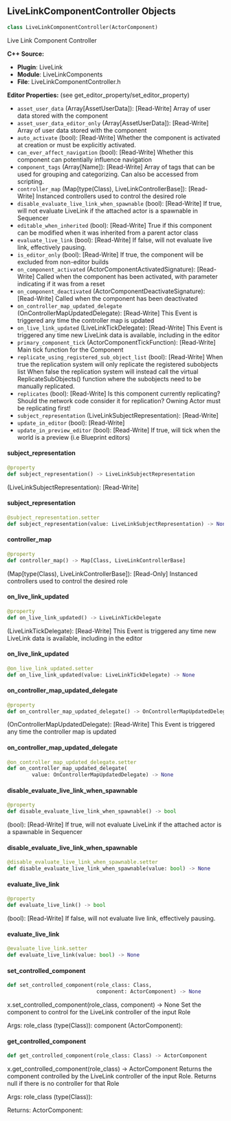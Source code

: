 ## LiveLinkComponentController Objects

```python
class LiveLinkComponentController(ActorComponent)
```

Live Link Component Controller

**C++ Source:**

- **Plugin**: LiveLink
- **Module**: LiveLinkComponents
- **File**: LiveLinkComponentController.h

**Editor Properties:** (see get_editor_property/set_editor_property)

- ``asset_user_data`` (Array[AssetUserData]):  [Read-Write] Array of user data stored with the component
- ``asset_user_data_editor_only`` (Array[AssetUserData]):  [Read-Write] Array of user data stored with the component
- ``auto_activate`` (bool):  [Read-Write] Whether the component is activated at creation or must be explicitly activated.
- ``can_ever_affect_navigation`` (bool):  [Read-Write] Whether this component can potentially influence navigation
- ``component_tags`` (Array[Name]):  [Read-Write] Array of tags that can be used for grouping and categorizing. Can also be accessed from scripting.
- ``controller_map`` (Map[type(Class), LiveLinkControllerBase]):  [Read-Write] Instanced controllers used to control the desired role
- ``disable_evaluate_live_link_when_spawnable`` (bool):  [Read-Write] If true, will not evaluate LiveLink if the attached actor is a spawnable in Sequencer
- ``editable_when_inherited`` (bool):  [Read-Write] True if this component can be modified when it was inherited from a parent actor class
- ``evaluate_live_link`` (bool):  [Read-Write] If false, will not evaluate live link, effectively pausing.
- ``is_editor_only`` (bool):  [Read-Write] If true, the component will be excluded from non-editor builds
- ``on_component_activated`` (ActorComponentActivatedSignature):  [Read-Write] Called when the component has been activated, with parameter indicating if it was from a reset
- ``on_component_deactivated`` (ActorComponentDeactivateSignature):  [Read-Write] Called when the component has been deactivated
- ``on_controller_map_updated_delegate`` (OnControllerMapUpdatedDelegate):  [Read-Write] This Event is triggered any time the controller map is updated
- ``on_live_link_updated`` (LiveLinkTickDelegate):  [Read-Write] This Event is triggered any time new LiveLink data is available, including in the editor
- ``primary_component_tick`` (ActorComponentTickFunction):  [Read-Write] Main tick function for the Component
- ``replicate_using_registered_sub_object_list`` (bool):  [Read-Write] When true the replication system will only replicate the registered subobjects list
  When false the replication system will instead call the virtual ReplicateSubObjects() function where the subobjects need to be manually replicated.
- ``replicates`` (bool):  [Read-Write] Is this component currently replicating? Should the network code consider it for replication? Owning Actor must be replicating first!
- ``subject_representation`` (LiveLinkSubjectRepresentation):  [Read-Write]
- ``update_in_editor`` (bool):  [Read-Write]
- ``update_in_preview_editor`` (bool):  [Read-Write] If true, will tick when the world is a preview (i.e Blueprint editors)

<a id="unreal.LiveLinkComponentController.subject_representation"></a>

#### subject_representation

```python
@property
def subject_representation() -> LiveLinkSubjectRepresentation
```

(LiveLinkSubjectRepresentation):  [Read-Write]

<a id="unreal.LiveLinkComponentController.subject_representation"></a>

#### subject_representation

```python
@subject_representation.setter
def subject_representation(value: LiveLinkSubjectRepresentation) -> None
```

<a id="unreal.LiveLinkComponentController.controller_map"></a>

#### controller_map

```python
@property
def controller_map() -> Map[Class, LiveLinkControllerBase]
```

(Map[type(Class), LiveLinkControllerBase]):  [Read-Only] Instanced controllers used to control the desired role

<a id="unreal.LiveLinkComponentController.on_live_link_updated"></a>

#### on_live_link_updated

```python
@property
def on_live_link_updated() -> LiveLinkTickDelegate
```

(LiveLinkTickDelegate):  [Read-Write] This Event is triggered any time new LiveLink data is available, including in the editor

<a id="unreal.LiveLinkComponentController.on_live_link_updated"></a>

#### on_live_link_updated

```python
@on_live_link_updated.setter
def on_live_link_updated(value: LiveLinkTickDelegate) -> None
```

<a id="unreal.LiveLinkComponentController.on_controller_map_updated_delegate"></a>

#### on_controller_map_updated_delegate

```python
@property
def on_controller_map_updated_delegate() -> OnControllerMapUpdatedDelegate
```

(OnControllerMapUpdatedDelegate):  [Read-Write] This Event is triggered any time the controller map is updated

<a id="unreal.LiveLinkComponentController.on_controller_map_updated_delegate"></a>

#### on_controller_map_updated_delegate

```python
@on_controller_map_updated_delegate.setter
def on_controller_map_updated_delegate(
        value: OnControllerMapUpdatedDelegate) -> None
```

<a id="unreal.LiveLinkComponentController.disable_evaluate_live_link_when_spawnable"></a>

#### disable_evaluate_live_link_when_spawnable

```python
@property
def disable_evaluate_live_link_when_spawnable() -> bool
```

(bool):  [Read-Write] If true, will not evaluate LiveLink if the attached actor is a spawnable in Sequencer

<a id="unreal.LiveLinkComponentController.disable_evaluate_live_link_when_spawnable"></a>

#### disable_evaluate_live_link_when_spawnable

```python
@disable_evaluate_live_link_when_spawnable.setter
def disable_evaluate_live_link_when_spawnable(value: bool) -> None
```

<a id="unreal.LiveLinkComponentController.evaluate_live_link"></a>

#### evaluate_live_link

```python
@property
def evaluate_live_link() -> bool
```

(bool):  [Read-Write] If false, will not evaluate live link, effectively pausing.

<a id="unreal.LiveLinkComponentController.evaluate_live_link"></a>

#### evaluate_live_link

```python
@evaluate_live_link.setter
def evaluate_live_link(value: bool) -> None
```

<a id="unreal.LiveLinkComponentController.set_controlled_component"></a>

#### set_controlled_component

```python
def set_controlled_component(role_class: Class,
                             component: ActorComponent) -> None
```

x.set_controlled_component(role_class, component) -> None
Set the component to control for the LiveLink controller of the input Role

Args:
    role_class (type(Class)): 
    component (ActorComponent):

<a id="unreal.LiveLinkComponentController.get_controlled_component"></a>

#### get_controlled_component

```python
def get_controlled_component(role_class: Class) -> ActorComponent
```

x.get_controlled_component(role_class) -> ActorComponent
Returns the component controlled by the LiveLink controller of the input Role. Returns null if there is no controller for that Role

Args:
    role_class (type(Class)): 

Returns:
    ActorComponent:

<a id="unreal.VariantManagerLibrary"></a>
